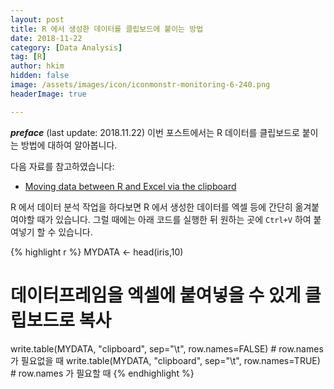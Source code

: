 ```yaml
---
layout: post  
title: R 에서 생성한 데이터를 클립보드에 붙이는 방법  
date: 2018-11-22  
category: [Data Analysis]  
tag: [R]  
author: hkim  
hidden: false
image: /assets/images/icon/iconmonstr-monitoring-6-240.png
headerImage: true

---
```


***preface*** (last update: 2018.11.22) 이번 포스트에서는 R 데이터를 클립보드로 붙이는 방법에 대하여 알아봅니다.

다음 자료를 참고하였습니다:  
- [Moving data between R and Excel via the clipboard](https://www.johndcook.com/blog/r_excel_clipboard/)

R 에서 데이터 분석 작업을 하다보면 R 에서 생성한 데이터를 엑셀 등에 간단히 옮겨붙여야할 때가 있습니다. 그럴 때에는 아래 코드를 실행한 뒤 원하는 곳에 `Ctrl+V` 하여 붙여넣기 할 수 있습니다.



{% highlight r %}
MYDATA <- head(iris,10)

# 데이터프레임을 엑셀에 붙여넣을 수 있게 클립보드로 복사
write.table(MYDATA, "clipboard", sep="\t", row.names=FALSE) # row.names 가 필요없을 때 
write.table(MYDATA, "clipboard", sep="\t", row.names=TRUE)  # row.names 가 필요할 때 
{% endhighlight %}
<!-- Sys.setlocale('LC_ALL','C') 를 사용하면 Warning 을 없앨 수 있다 -->
